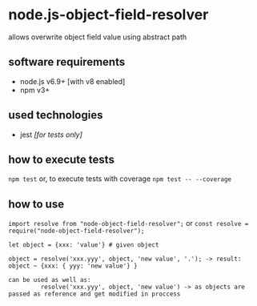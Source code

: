 # node.js-object-field-resolver
allows overwrite object field value using abstract path

## software requirements
 * node.js v6.9+ [with v8 enabled]
 * npm v3+

## used technologies
 * jest _[for tests only]_
 
## how to execute tests
 `npm test` or, to execute tests with coverage `npm test -- --coverage`

## how to use
`import resolve from "node-object-field-resolver";` or `const resolve = require("node-object-field-resolver");`

```
let object = {xxx: 'value'} # given object

object = resolve('xxx.yyy', object, 'new value', '.'); -> result: object ~ {xxx: { yyy: 'new value'} }

can be used as well as:
         resolve('xxx.yyy', object, 'new value') -> as objects are passed as reference and get modified in proccess
```
